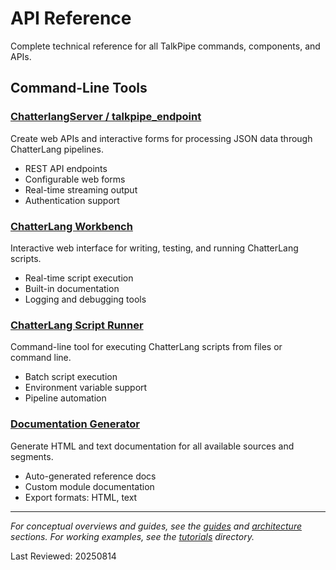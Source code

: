 # API Reference

Complete technical reference for all TalkPipe commands, components, and APIs.

## Command-Line Tools

### [ChatterlangServer / talkpipe_endpoint](chatterlang-server.md)
Create web APIs and interactive forms for processing JSON data through ChatterLang pipelines.
- REST API endpoints
- Configurable web forms  
- Real-time streaming output
- Authentication support

### [ChatterLang Workbench](chatterlang-workbench.md)
Interactive web interface for writing, testing, and running ChatterLang scripts.
- Real-time script execution
- Built-in documentation
- Logging and debugging tools

### [ChatterLang Script Runner](chatterlang-script.md)
Command-line tool for executing ChatterLang scripts from files or command line.
- Batch script execution
- Environment variable support
- Pipeline automation

### [Documentation Generator](talkpipe-ref.md)
Generate HTML and text documentation for all available sources and segments.
- Auto-generated reference docs
- Custom module documentation
- Export formats: HTML, text

---

*For conceptual overviews and guides, see the [guides](../guides/) and [architecture](../architecture/) sections. For working examples, see the [tutorials](../tutorials/) directory.*

Last Reviewed: 20250814